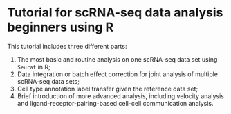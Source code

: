 # Tutorial for scRNA-seq data analysis beginners using R
This tutorial includes three different parts:
1. The most basic and routine analysis on one scRNA-seq data set using `Seurat` in R;
2. Data integration or batch effect correction for joint analysis of multiple scRNA-seq data sets;
3. Cell type annotation label transfer given the reference data set;
4. Brief introduction of more advanced analysis, including velocity analysis and ligand-receptor-pairing-based cell-cell communication analysis.
